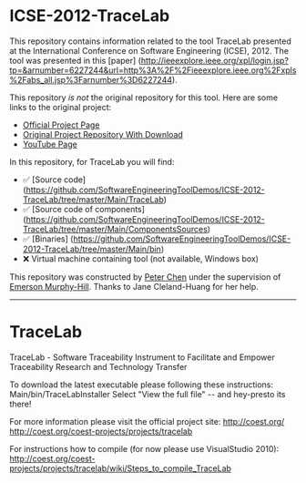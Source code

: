 # ICSE-2012-TraceLab

This repository contains information related to the tool TraceLab presented at the International Conference on Software Engineering (ICSE), 2012. The tool was presented in this [paper] (http://ieeexplore.ieee.org/xpl/login.jsp?tp=&arnumber=6227244&url=http%3A%2F%2Fieeexplore.ieee.org%2Fxpls%2Fabs_all.jsp%3Farnumber%3D6227244).

This repository _is not_ the original repository for this tool. Here are some links to the original project:
* [Official Project Page](http://www.coest.org/)
* [Original Project Repository With Download](https://github.com/CoEST/TraceLab)
* [YouTube Page](https://www.youtube.com/user/coestorg)

In this repository, for TraceLab you will find:
* :white_check_mark: [Source code] (https://github.com/SoftwareEngineeringToolDemos/ICSE-2012-TraceLab/tree/master/Main/TraceLab)
* :white_check_mark: [Source code of components] (https://github.com/SoftwareEngineeringToolDemos/ICSE-2012-TraceLab/tree/master/Main/ComponentsSources)
* :white_check_mark: [Binaries] (https://github.com/SoftwareEngineeringToolDemos/ICSE-2012-TraceLab/tree/master/Main/bin)
* :x: Virtual machine containing tool (not available, Windows box)

This repository was constructed by [Peter Chen](https://github.com/pmchen3) under the supervision of [Emerson Murphy-Hill](https://github.com/CaptainEmerson). Thanks to Jane Cleland-Huang for her help.

***

TraceLab
========

TraceLab - Software Traceability Instrument to Facilitate and Empower Traceability Research and Technology Transfer

To download the latest executable please following these instructions:  
Main/bin/TraceLabInstaller
Select "View the full file" -- and hey-presto its there!

For more information please visit the official project site:
http://coest.org/
http://coest.org/coest-projects/projects/tracelab

For instructions how to compile (for now please use VisualStudio 2010):
http://coest.org/coest-projects/projects/tracelab/wiki/Steps_to_compile_TraceLab

